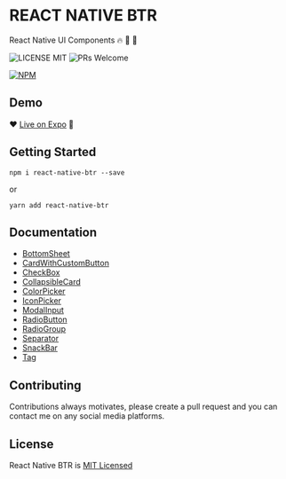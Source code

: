 # REACT NATIVE BTR
React Native UI Components :fire: :rocket: :star2:

![LICENSE MIT](https://img.shields.io/badge/license-MIT-brightgreen.svg) ![PRs Welcome](https://img.shields.io/badge/PRs-Welcome-blue.svg)

[![NPM](https://nodei.co/npm/react-native-btr.png?downloads=true&downloadRank=true&stars=true)](https://nodei.co/npm/react-native-btr/)

## Demo
:heart: [Live on Expo](https://expo.io/@thakurballary/react-native-btr-demo) :iphone:

## Getting Started
```
npm i react-native-btr --save
```
or
```
yarn add react-native-btr
```

## Documentation
- [BottomSheet](https://github.com/ThakurBallary/react-native-btr/blob/master/docs/BOTTOM_SHEET.md)
- [CardWithCustomButton](https://github.com/ThakurBallary/react-native-btr/blob/master/docs/CARD_WITH_CUSTOM_BUTTON.md)
- [CheckBox](https://github.com/ThakurBallary/react-native-btr/blob/master/docs/CHECK_BOX.md)
- [CollapsibleCard](https://github.com/ThakurBallary/react-native-btr/blob/master/docs/COLLAPSIBLE_CARD.md)
- [ColorPicker](https://github.com/ThakurBallary/react-native-btr/blob/master/docs/COLOR_PICKER.md)
- [IconPicker](https://github.com/ThakurBallary/react-native-btr/blob/master/docs/ICON_PICKER.md)
- [ModalInput](https://github.com/ThakurBallary/react-native-btr/blob/master/docs/MODAL_INPUT.md)
- [RadioButton](https://github.com/ThakurBallary/react-native-btr/blob/master/docs/RADIO_BUTTON.md)
- [RadioGroup](https://github.com/ThakurBallary/react-native-btr/blob/master/docs/RADIO_GROUP.md)
- [Separator](https://github.com/ThakurBallary/react-native-btr/blob/master/docs/SEPARATOR.md)
- [SnackBar](https://github.com/ThakurBallary/react-native-btr/blob/master/docs/SNACK_BAR.md)
- [Tag](https://github.com/ThakurBallary/react-native-btr/blob/master/docs/TAG.md)

## Contributing
Contributions always motivates, please create a pull request and you can contact me on any social media platforms.

## License
React Native BTR is [MIT Licensed](https://github.com/ThakurBallary/react-native-btr/blob/master/LICENSE)
